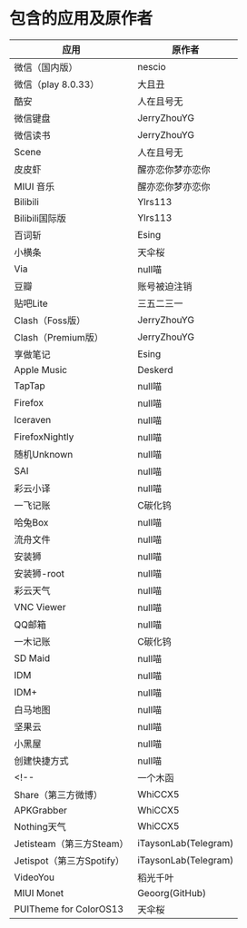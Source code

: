 # 包含的应用及原作者

| 应用 | 原作者 |
| --- | --- |
| 微信（国内版） | nescio |
| 微信（play 8.0.33） | 大且丑 |
| 酷安 | 人在且号无 |
| 微信键盘 | JerryZhouYG |
| 微信读书 | JerryZhouYG |
| Scene | 人在且号无 |
| 皮皮虾 | 醒亦恋你梦亦恋你 |
| MIUI 音乐 | 醒亦恋你梦亦恋你 |
| Bilibili | Ylrs113 |
| Bilibili国际版 | Ylrs113 |
| 百词斩 | Esing |
| 小横条 | 天伞桜 |
| Via | null喵 |
| 豆瓣 | 账号被迫注销 |
| 贴吧Lite | 三五二三一 |
| Clash（Foss版） | JerryZhouYG |
| Clash（Premium版） | JerryZhouYG |
| 享做笔记 | Esing |
| Apple Music | Deskerd |
| TapTap | null喵 |
| Firefox | null喵 |
| Iceraven | null喵 |
| FirefoxNightly | null喵 |
| 随机Unknown | null喵 |
| SAI | null喵 |
| 彩云小译 | null喵 |
| 一飞记账 | C碳化钨 |
| 哈兔Box | null喵 |
| 流舟文件 | null喵 |
| 安装狮 | null喵 |
| 安装狮-root | null喵 |
| 彩云天气 | null喵 |
| VNC Viewer | null喵 |
| QQ邮箱 | null喵 |
| 一木记账 | C碳化钨 |
| SD Maid | null喵 |
| IDM | null喵 |
| IDM+ | null喵 |
| 白马地图 | null喵 |
| 坚果云 | null喵 |
| 小黑屋 | null喵 |
| 创建快捷方式 | null喵 |
<!-- | 一个木函 | JerryZhouYG |
| Share（第三方微博） | WhiCCX5 |
| APKGrabber | WhiCCX5 |
| Nothing天气 | WhiCCX5 |
| Jetisteam（第三方Steam） | iTaysonLab(Telegram) |
| Jetispot（第三方Spotify） | iTaysonLab(Telegram) |
| VideoYou | 稻光千叶 |
| MIUI Monet | Geoorg(GitHub) |
| PUITheme for ColorOS13 | 天伞桜 | -->

